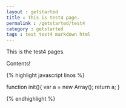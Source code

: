 ```yaml
---
layout : getstarted
title : This is test4 page.
permalink : /getstarted/test4
category : getstarted
tags : test test4 markdown html
---
```


This is the test4 pages.

Contents!

{% highlight javascript linos %}

function init(){
    var a = new Array();
    return a;
}

{% endhighlight %}
